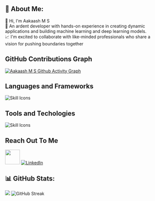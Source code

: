 ## 💫 About Me:
👋 Hi, I'm Aakaash M S  
🚀 An ardent developer with hands-on experience in creating dynamic applications and building machine learning and deep learning models.  
📈 I'm excited to collaborate with like-minded professionals who share a vision for pushing boundaries together

## GitHub Contributions Graph

[![Aakaash M S Github Activity Graph](https://github-readme-activity-graph.vercel.app/graph?username=msaakaash&theme=github-dark)](https://github.com/msaakaash)
## Languages and Frameworks
![Skill Icons](https://skillicons.dev/icons?i=c,cpp,python,java,haskell,go,flutter,dart,kotlin,html,css,javascript,react,nodejs,express,vite,tensorflow,pytorch,sklearn,mysql,postgresql,nginx&theme=dark&perline=15)

## Tools and Techologies
![Skill Icons](https://skillicons.dev/icons?i=aws,gcp,docker,anaconda,git,github,linux,bash,vscode,androidstudio,idea,eclipse,ubuntu,debian,firebase,stackoverflow&theme=dark&perline=15)

## Reach Out To Me
<a href="mailto:msaakaash@gmail.com"><img height="48" width="48" src="https://i.ibb.co/vD0fmh5/iconizer-icons8-gmail.png" ></a>
<a href="https://www.linkedin.com/in/msaakaash/">![LinkedIn](https://skillicons.dev/icons?i=linkedin)</a>

## 📊 GitHub Stats:
<img src="https://github-readme-stats.vercel.app/api?username=msaakaash&theme=tokyonight&show_icons=true&hide_border=true&count_private=true" />
<img src="https://github-readme-streak-stats.herokuapp.com/?user=msaakaash&theme=tokyonight&hide_border=true" alt="GitHub Streak" />
<br/>






<!-- Proudly created with GPRM ( https://gprm.itsvg.in ) -->
